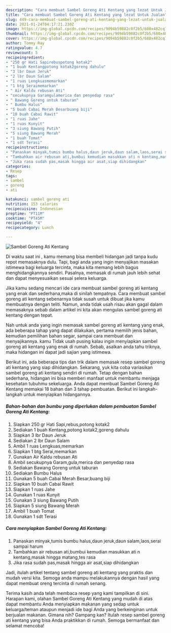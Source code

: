 ```yaml
---
description: "Cara membuat Sambel Goreng Ati Kentang yang lezat Untuk Jualan"
title: "Cara membuat Sambel Goreng Ati Kentang yang lezat Untuk Jualan"
slug: 449-cara-membuat-sambel-goreng-ati-kentang-yang-lezat-untuk-jualan
date: 2021-01-24T04:17:21.230Z
image: https://img-global.cpcdn.com/recipes/9094b59882c0f2b5/680x482cq70/sambel-goreng-ati-kentang-foto-resep-utama.jpg
thumbnail: https://img-global.cpcdn.com/recipes/9094b59882c0f2b5/680x482cq70/sambel-goreng-ati-kentang-foto-resep-utama.jpg
cover: https://img-global.cpcdn.com/recipes/9094b59882c0f2b5/680x482cq70/sambel-goreng-ati-kentang-foto-resep-utama.jpg
author: Tommy Ray
ratingvalue: 4.7
reviewcount: 5
recipeingredient:
- "250 gr Hati Sapirebuspotong kotak2"
- "1 buah Kentangpotong kotak2goreng dahulu"
- "3 lbr Daun Jeruk"
- "2 lbr Daun Salam"
- "1 ruas Lengkuasmemarkan"
- "1 btg Seraimemarkan"
- " Air Kaldu rebusan Ati"
- "secukupnya Garamgulamerica dan penyedap rasa"
- " Bawang Goreng untuk taburan"
- " Bumbu Halus"
- "5 buah Cabai Merah Besarbuang biji"
- "10 buah Cabai Rawit"
- "1 ruas Jahe"
- "1 ruas Kunyit"
- "3 siung Bawang Putih"
- "5 siung Bawang Merah"
- "1 buah Tomat"
- "1 sdt Terasi"
recipeinstructions:
- "Panaskan minyak,tumis bumbu halus,daun jeruk,daun salam,laos,serai sampai harum"
- "Tambahkan air rebusan ati,bumbui kemudian masukkan ati n kentang,masak hingga matang,tes rasa"
- "Jika rasa sudah pas,masak hingga air asat,siap dihidangkan"
categories:
- Resep
tags:
- sambel
- goreng
- ati

katakunci: sambel goreng ati 
nutrition: 153 calories
recipecuisine: Indonesian
preptime: "PT11M"
cooktime: "PT45M"
recipeyield: "4"
recipecategory: Lunch

---
```



![Sambel Goreng Ati Kentang](https://img-global.cpcdn.com/recipes/9094b59882c0f2b5/680x482cq70/sambel-goreng-ati-kentang-foto-resep-utama.jpg)

Di waktu  saat ini , kamu memang bisa membeli hidangan jadi tanpa kudu repot memasaknya dulu. Tapi, bagi anda yang ingin menyajikan masakan istimewa bagi keluarga tercinta, maka kita memang lebih bagus menghidangkannya sendiri. Pasalnya, memasak di rumah jauh lebih sehat dan dapat menyesuaikan sesuai selera keluarga.

Jika kamu sedang mencari ide cara membuat sambel goreng ati kentang yang enak dan sederhana,maka di sinilah tempatnya. Cara membuat sambel goreng ati kentang  sebenarnya tidak susah untuk dibuat jika kamu membuatnya dengan teliti. Namun, anda tidak usah risau akan gagal dalam memasaknya 
sebab dalam artikel ini kita akan mengulas sambel goreng ati kentang dengan tepat.  



Nah untuk anda yang ingin memasak sambel goreng ati kentang yang enak, ada beberapa tahap yang dapat dilakukan, pertama memilih jenis bahan, kemudian pemilihan bahan segar, sampai cara membuat dan menyajikannya. kamu Tidak usah pusing kalau ingin menyiapkan sambel goreng ati kentang yang enak di rumah. Sebab, asalkan anda  tahu triknya, maka hidangan ini dapat jadi sajian yang istimewa.

Berikut ini, ada beberapa tips dan trik dalam memasak resep sambel goreng ati kentang yang siap dihidangkan. Sekarang, yuk kita coba variasikan sambel goreng ati kentang sendiri di rumah. Tetap dengan bahan sederhana, hidangan ini bisa memberi manfaat untuk membantu menjaga kesehatan tubuhmu sekeluarga. Anda dapat membuat Sambel Goreng Ati Kentang memakai 18 bahan dan 3 tahap pembuatan. Berikut ini langkah-langkah untuk menyiapkan hidangannya.

<!--inarticleads1-->

##### Bahan-bahan dan bumbu yang diperlukan dalam pembuatan Sambel Goreng Ati Kentang:

1. Siapkan 250 gr Hati Sapi,rebus,potong kotak2
1. Sediakan 1 buah Kentang,potong kotak2,goreng dahulu
1. Siapkan 3 lbr Daun Jeruk
1. Sediakan 2 lbr Daun Salam
1. Ambil 1 ruas Lengkuas,memarkan
1. Siapkan 1 btg Serai,memarkan
1. Gunakan  Air Kaldu rebusan Ati
1. Ambil secukupnya Garam,gula,merica dan penyedap rasa
1. Sediakan  Bawang Goreng untuk taburan
1. Sediakan  Bumbu Halus
1. Gunakan 5 buah Cabai Merah Besar,buang biji
1. Siapkan 10 buah Cabai Rawit
1. Siapkan 1 ruas Jahe
1. Gunakan 1 ruas Kunyit
1. Gunakan 3 siung Bawang Putih
1. Siapkan 5 siung Bawang Merah
1. Ambil 1 buah Tomat
1. Gunakan 1 sdt Terasi




<!--inarticleads2-->

##### Cara menyiapkan Sambel Goreng Ati Kentang:

1. Panaskan minyak,tumis bumbu halus,daun jeruk,daun salam,laos,serai sampai harum
1. Tambahkan air rebusan ati,bumbui kemudian masukkan ati n kentang,masak hingga matang,tes rasa
1. Jika rasa sudah pas,masak hingga air asat,siap dihidangkan




Jadi, itulah artikel tentang  sambel goreng ati kentang  yang praktis dan mudah versi kita. Semoga anda mampu melakukannya dengan hasil yang dapat membuat oreng tercinta di rumah senang. 

Terima kasih anda telah membaca resep yang kami tampilkan di sini. Harapan kami, olahan  Sambel Goreng Ati Kentang yang mudah di atas dapat membantu Anda menyiapkan makanan yang sedap untuk keluarga/teman ataupun menjadi ide bagi Anda yang berkeinginan untuk berjualan makanan. Gimana nih? Gampang kan? Itulah resep sambel goreng ati kentang yang bisa Anda praktikkan di rumah. Semoga bermanfaat dan selamat mencoba!

